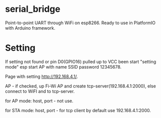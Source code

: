 # serial_bridge
Point-to-point UART through WiFi on esp8266.
Ready to use in PlatformIO with Arduino framework.

# Setting
  If setting not found or pin D0(GPIO16) pulled up to VCC been start "setting mode"
  esp start AP with name SSID password 12345678.

  Page with setting http://192.168.4.1/.
  
  AP - if checked, up Fi-Wi AP and create tcp-server(192.168.4.1:2000), else connect to WiFI and to tcp-server.

  for AP mode:
    host, port - not use.

  for STA mode:
    host, port - for tcp client by default use 192.168.4.1:2000.
    
  
